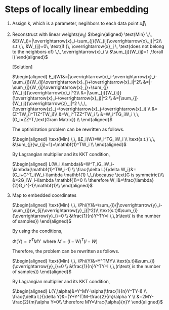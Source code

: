# Steps of locally linear embedding

1. Assign k, which is a parameter, negihbors to each data point $\overrightarrow{x}_i$

2. Reconstruct with linear weights($w_{ij}$)
    $\begin{aligned}
    \text{Min} \,\, &E(W_i)=|\overrightarrow{x}_i-\sum_{j}{W_{ij}\overrightarrow{x}_j}|^2\\
    s.t \,\, &W_{ij}=0\, \text{if }\, \overrightarrow{x}_j \, \text{does not belong to the neighbors of} \,\, \overrightarrow{x}_i \\
    &\sum_{j}{W_{ij}=1 ,\forall i} 
    \end{aligned}$

    [Solution]

    $\begin{aligned}
    E_i(W)&=|\overrightarrow{x}_i-\overrightarrow{x}_i-\sum_{j}{W_{ij}\overrightarrow{x}_j}+\overrightarrow{x}_i|^2\\
    &=|-\sum_{j}{W_{ij}\overrightarrow{x}_j}+\sum_{j}{W_{ij}}\overrightarrow{x}_i|^2\\
    &=|\sum_{j}{W_{ij}}(\overrightarrow{x}_i-\overrightarrow{x}_j)|^2 \\
    &=|\sum_{j}{W_{ij}}\overrightarrow{z}_j|^2 \,\,\, (\overrightarrow{z}_j=\overrightarrow{x}_j-\overrightarrow{x}_i) \\
    &=(Z^TW_i)^T(Z^TW_i)\\
    &=W_i^TZZ^TW_i \\
    &=W_i^TG_iW_i \,\, (G_i=ZZ^T,\text{Gram Matrix}) \\
    \end{aligned}$

    The optimization problem can be rewritten as follows.

    $\begin{aligned}
    \text{Min} \,\, &E_i(W)=W_i^TG_iW_i \\
    \text{s.t.} \,\, &\sum_{j}{w_{ij}=1}=\mathbf{1}^TW_i \\
    \end{aligned}$

    By Lagrangian multiplier and its KKT condition,
    
    $\begin{aligned}
    L(W_i,\lambda)&=W^T_iG_iW_i-\lambda(\mathbf{1}^TW_i-1) \\
    \frac{\delta L}{\delta W_i}&=(G_i+G^T_i)W_i-\lambda \mathbf{1} \,\,(\because \text{G is symmetric})\\
    &=2G_iW_i-\lambda \mathbf{1}=0 \\
    \therefore W_i&=\frac{\lambda}{2}G_i^{-1}\mathbf{1}\\
    \end{aligned}$

3. Map to embedded coordinates

    $\begin{aligned}
    \text{Min} \,\, \Phi(Y)&=\sum_{i}{|\overrightarrow{y}_i-\sum_{j}{w_{ij}\overrightarrow{y}_j}|^2}\\
    \text{s.t}&\sum_{i}{\overrightarrow{y}_i}=0 \\
    &\frac{1}{n}Y^TY=I \,\,(n\text{ is the number of samples})
    \end{aligned}$
    
    By using the conditions, 

    $\Phi(Y)=Y^TMY \,\,\, \text{where} \,\, M=(I-W)^T(I-W)$

    Therefore, the problem can be rewritten as follows.

    $\begin{aligned}
    \text{Min} \,\, \Phi(Y)&=Y^TMY\\
    \text{s.t}&\sum_{i}{\overrightarrow{y}_i}=0 \\
    &\frac{1}{n}Y^TY=I \,\,(n\text{ is the number of samples})
    \end{aligned}$

    By Lagrangian multiplier and its KKT condition,

    $\begin{aligned}
    L(Y,\alpha)&=Y^MY-\alpha(\frac{1}{n}Y^TY-I) \\
    \frac{\delta L}{\delta Y}&=(Y+Y^T)M-\frac{2}{m}\alpha Y \\
    &=2MY-\frac{2}{m}\alpha Y=0\\
    \therefore MY=\frac{\alpha}{n}Y
    \end{aligned}$